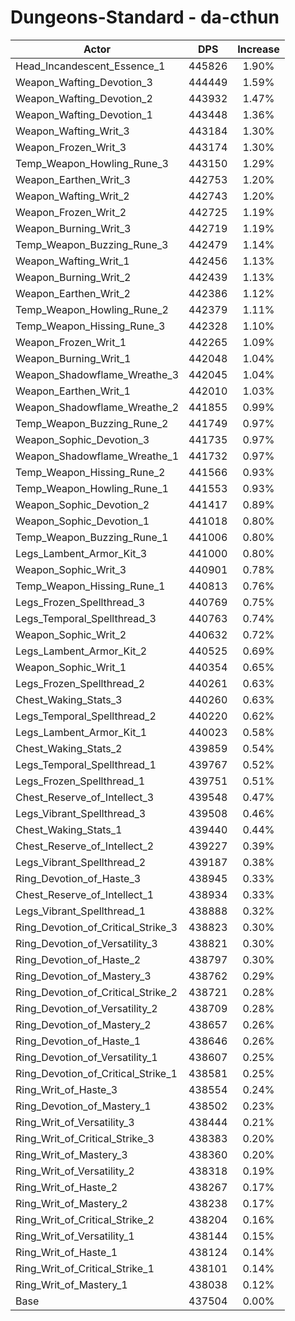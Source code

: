 # Dungeons-Standard - da-cthun
| Actor | DPS | Increase |
|---|:---:|:---:|
|Head_Incandescent_Essence_1|445826|1.90%|
|Weapon_Wafting_Devotion_3|444449|1.59%|
|Weapon_Wafting_Devotion_2|443932|1.47%|
|Weapon_Wafting_Devotion_1|443448|1.36%|
|Weapon_Wafting_Writ_3|443184|1.30%|
|Weapon_Frozen_Writ_3|443174|1.30%|
|Temp_Weapon_Howling_Rune_3|443150|1.29%|
|Weapon_Earthen_Writ_3|442753|1.20%|
|Weapon_Wafting_Writ_2|442743|1.20%|
|Weapon_Frozen_Writ_2|442725|1.19%|
|Weapon_Burning_Writ_3|442719|1.19%|
|Temp_Weapon_Buzzing_Rune_3|442479|1.14%|
|Weapon_Wafting_Writ_1|442456|1.13%|
|Weapon_Burning_Writ_2|442439|1.13%|
|Weapon_Earthen_Writ_2|442386|1.12%|
|Temp_Weapon_Howling_Rune_2|442379|1.11%|
|Temp_Weapon_Hissing_Rune_3|442328|1.10%|
|Weapon_Frozen_Writ_1|442265|1.09%|
|Weapon_Burning_Writ_1|442048|1.04%|
|Weapon_Shadowflame_Wreathe_3|442045|1.04%|
|Weapon_Earthen_Writ_1|442010|1.03%|
|Weapon_Shadowflame_Wreathe_2|441855|0.99%|
|Temp_Weapon_Buzzing_Rune_2|441749|0.97%|
|Weapon_Sophic_Devotion_3|441735|0.97%|
|Weapon_Shadowflame_Wreathe_1|441732|0.97%|
|Temp_Weapon_Hissing_Rune_2|441566|0.93%|
|Temp_Weapon_Howling_Rune_1|441553|0.93%|
|Weapon_Sophic_Devotion_2|441417|0.89%|
|Weapon_Sophic_Devotion_1|441018|0.80%|
|Temp_Weapon_Buzzing_Rune_1|441006|0.80%|
|Legs_Lambent_Armor_Kit_3|441000|0.80%|
|Weapon_Sophic_Writ_3|440901|0.78%|
|Temp_Weapon_Hissing_Rune_1|440813|0.76%|
|Legs_Frozen_Spellthread_3|440769|0.75%|
|Legs_Temporal_Spellthread_3|440763|0.74%|
|Weapon_Sophic_Writ_2|440632|0.72%|
|Legs_Lambent_Armor_Kit_2|440525|0.69%|
|Weapon_Sophic_Writ_1|440354|0.65%|
|Legs_Frozen_Spellthread_2|440261|0.63%|
|Chest_Waking_Stats_3|440260|0.63%|
|Legs_Temporal_Spellthread_2|440220|0.62%|
|Legs_Lambent_Armor_Kit_1|440023|0.58%|
|Chest_Waking_Stats_2|439859|0.54%|
|Legs_Temporal_Spellthread_1|439767|0.52%|
|Legs_Frozen_Spellthread_1|439751|0.51%|
|Chest_Reserve_of_Intellect_3|439548|0.47%|
|Legs_Vibrant_Spellthread_3|439508|0.46%|
|Chest_Waking_Stats_1|439440|0.44%|
|Chest_Reserve_of_Intellect_2|439227|0.39%|
|Legs_Vibrant_Spellthread_2|439187|0.38%|
|Ring_Devotion_of_Haste_3|438945|0.33%|
|Chest_Reserve_of_Intellect_1|438934|0.33%|
|Legs_Vibrant_Spellthread_1|438888|0.32%|
|Ring_Devotion_of_Critical_Strike_3|438823|0.30%|
|Ring_Devotion_of_Versatility_3|438821|0.30%|
|Ring_Devotion_of_Haste_2|438797|0.30%|
|Ring_Devotion_of_Mastery_3|438762|0.29%|
|Ring_Devotion_of_Critical_Strike_2|438721|0.28%|
|Ring_Devotion_of_Versatility_2|438709|0.28%|
|Ring_Devotion_of_Mastery_2|438657|0.26%|
|Ring_Devotion_of_Haste_1|438646|0.26%|
|Ring_Devotion_of_Versatility_1|438607|0.25%|
|Ring_Devotion_of_Critical_Strike_1|438581|0.25%|
|Ring_Writ_of_Haste_3|438554|0.24%|
|Ring_Devotion_of_Mastery_1|438502|0.23%|
|Ring_Writ_of_Versatility_3|438444|0.21%|
|Ring_Writ_of_Critical_Strike_3|438383|0.20%|
|Ring_Writ_of_Mastery_3|438360|0.20%|
|Ring_Writ_of_Versatility_2|438318|0.19%|
|Ring_Writ_of_Haste_2|438267|0.17%|
|Ring_Writ_of_Mastery_2|438238|0.17%|
|Ring_Writ_of_Critical_Strike_2|438204|0.16%|
|Ring_Writ_of_Versatility_1|438144|0.15%|
|Ring_Writ_of_Haste_1|438124|0.14%|
|Ring_Writ_of_Critical_Strike_1|438101|0.14%|
|Ring_Writ_of_Mastery_1|438038|0.12%|
|Base|437504|0.00%|
